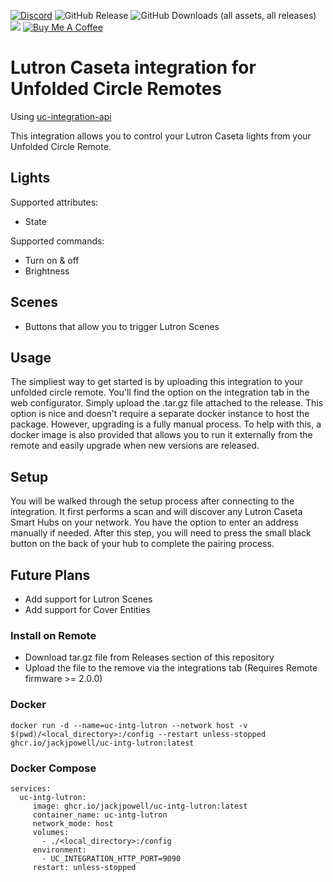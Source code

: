[![Discord](https://badgen.net/discord/online-members/zGVYf58)](https://discord.gg/zGVYf58)
![GitHub Release](https://img.shields.io/github/v/release/jackjpowell/uc-intg-lutron)
![GitHub Downloads (all assets, all releases)](https://img.shields.io/github/downloads/jackjpowell/uc-intg-lutron/total)
<a href="#"><img src="https://img.shields.io/maintenance/yes/2025.svg"></a>
[![Buy Me A Coffee](https://img.shields.io/badge/Buy_Me_A_Coffee&nbsp;☕-FFDD00?logo=buy-me-a-coffee&logoColor=white&labelColor=grey)](https://buymeacoffee.com/jackpowell)

# Lutron Caseta integration for Unfolded Circle Remotes

Using [uc-integration-api](https://github.com/aitatoi/integration-python-library)

This integration allows you to control your Lutron Caseta lights from your Unfolded Circle Remote.

## Lights
Supported attributes:
- State

Supported commands:
- Turn on & off
- Brightness

## Scenes
- Buttons that allow you to trigger Lutron Scenes

## Usage
The simpliest way to get started is by uploading this integration to your unfolded circle remote. You'll find the option on the integration tab in the web configurator. Simply upload the .tar.gz file attached to the release. This option is nice and doesn't require a separate docker instance to host the package. However, upgrading is a fully manual process. To help with this, a docker image is also provided that allows you to run it externally from the remote and easily upgrade when new versions are released. 

## Setup
You will be walked through the setup process after connecting to the integration. It first performs a scan and will discover any Lutron Caseta Smart Hubs on your network. You have the option to enter an address manually if needed. 
After this step, you will need to press the small black button on the back of your hub to complete the pairing process. 

## Future Plans
- Add support for Lutron Scenes
- Add support for Cover Entities

### Install on Remote

- Download tar.gz file from Releases section of this repository
- Upload the file to the remove via the integrations tab (Requires Remote firmware >= 2.0.0)

### Docker
```
docker run -d --name=uc-intg-lutron --network host -v $(pwd)/<local_directory>:/config --restart unless-stopped ghcr.io/jackjpowell/uc-intg-lutron:latest
```

### Docker Compose
```
services:
  uc-intg-lutron:
     image: ghcr.io/jackjpowell/uc-intg-lutron:latest
     container_name: uc-intg-lutron
     network_mode: host
     volumes:
       - ./<local_directory>:/config
     environment:
       - UC_INTEGRATION_HTTP_PORT=9090
     restart: unless-stopped
```
